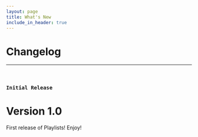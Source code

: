 ```yaml
---
layout: page
title: What's New
include_in_header: true
---
```


# Changelog

---

<br>

### `Initial Release`

# **Version 1.0**

First release of Playlists! Enjoy!

<br>
